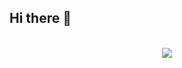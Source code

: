 ## Hi there 👋


  <br/>
<div align="center" style= "align-content":center>
  <img align="center" src="https://github-readme-stats.vercel.app/api?username=ishanknijhawan&theme=gruvbox&show_icons=true" />
</div>
